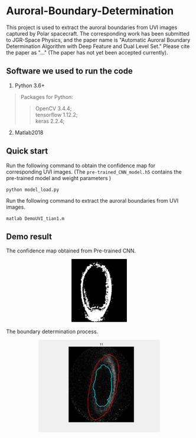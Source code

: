 # Auroral-Boundary-Determination
This project is used to extract the auroral boundaries from UVI images captured by Polar spacecraft. The corresponding work has been submitted to JGR-Space Physics, and the paper name is "Automatic Auroral Boundary Determination Algorithm with Deep Feature and Dual Level Set." Please cite the paper as "..." (The paper has not yet been accepted currently).

## Software we used to run the code

1. Python 3.6+
>Packages for Python:
>>OpenCV 3.4.4;   
>>tensorflow 1.12.2;    
>>keras 2.2.4;
2. Matlab2018

## Quick start
Run the following command to obtain the confidence map for corresponding UVI images. (The `pre-trained_CNN_model.h5` contains the pre-trained model and weight parameters )

```
python model_load.py
```

Run the following command to extract the auroral boundaries from UVI images.
```
matlab DemoUVI_tian1.m
```

## Demo result
The confidence map obtained from Pre-trained CNN.<br>

<div align="center"><img width="150" height="170" src="https://github.com/shuaichentian/Auroral-Boundary-Determination/blob/master/Pre-trained%20CNN_PYTHON/Confidence%20map/1997010_034012_confidence%20map.bmp"/></div>

The boundary determination process.
<div align="center"><img width="330" height="250" src="https://github.com/shuaichentian/Auroral-Boundary-Determination/blob/master/Extract%20auroral%20boundary_MATLAB/ectract_boundary.gif"/></div>

